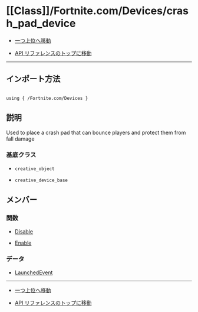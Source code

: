 # [[Class]]/Fortnite.com/Devices/crash_pad_device

- [一つ上位へ移動](../main.md)

- [API リファレンスのトップに移動](/main.md)

---

## インポート方法

```verse

using { /Fortnite.com/Devices }

```

## 説明

 Used to place a crash pad that can bounce players and protect them from fall damage

### 基底クラス

- `creative_object`

- `creative_device_base`

## メンバー

### 関数

- [Disable](./F_Disable/main.md)

- [Enable](./F_Enable/main.md)

### データ

- [LaunchedEvent](./D_LaunchedEvent/main.md)

---

- [一つ上位へ移動](../main.md)

- [API リファレンスのトップに移動](/main.md)
